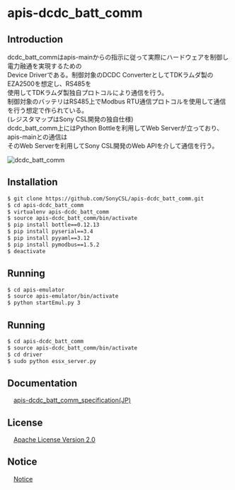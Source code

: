 # apis-dcdc_batt_comm

## Introduction
dcdc_batt_commはapis-mainからの指示に従って実際にハードウェアを制御し電力融通を実現するための  
Device Driverである。制御対象のDCDC ConverterとしてTDKラムダ製のEZA2500を想定し、RS485を  
使用してTDKラムダ製独自プロトコルにより通信を行う。  
制御対象のバッテリはRS485上でModbus RTU通信プロトコルを使用して通信を行う想定で作られている。   
(レジスタマップはSony CSL開発の独自仕様)  
dcdc_batt_comm上にはPython Bottleを利用してWeb Serverが立っており、apis-mainとの通信は  
そのWeb Serverを利用してSony CSL開発のWeb APIを介して通信を行う。  

![dcdc_batt_comm](https://user-images.githubusercontent.com/71874910/94906900-40b64200-04da-11eb-84b5-1134cd3d6b36.PNG)

## Installation
```bash
$ git clone https://github.com/SonyCSL/apis-dcdc_batt_comm.git
$ cd apis-dcdc_batt_comm
$ virtualenv apis-dcdc_batt_comm
$ source apis-dcdc_batt_comm/bin/activate
$ pip install bottle==0.12.13
$ pip install pyserial==3.4
$ pip install pyyaml==3.12
$ pip install pymodbus==1.5.2
$ deactivate
```

## Running
```bash
$ cd apis-emulator
$ source apis-emulator/bin/activate
$ python startEmul.py 3
```

## Running
```bash
$ cd apis-dcdc_batt_comm
$ source apis-dcdc_batt_comm/bin/activate
$ cd driver
$ sudo python essx_server.py
```

## Documentation
&emsp;[apis-dcdc_batt_comm_specification(JP)](https://github.com/SonyCSL/apis-dcdc_batt_comm/blob/master/doc/jp/apis-dcdc_batt_comm_specification.md)


## License
&emsp;[Apache License Version 2.0](https://github.com/oes-github/apis-dcdc_batt_comm/blob/master/LICENSE)


## Notice
&emsp;[Notice](https://github.com/oes-github/apis-dcdc_batt_comm/blob/master/NOTICE.md)
